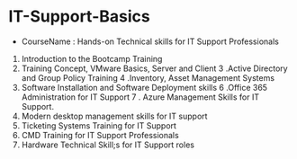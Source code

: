 # IT-Support-Basics
- CourseName : Hands-on Technical skills for IT Support Professionals
1. Introduction to the Bootcamp Training
2. Training Concept, VMware Basics, Server and Client
3 .Active Directory and Group Policy Training
4 .Inventory, Asset Management Systems
5. Software Installation and Software Deployment skills
6 .Office 365 Administration for IT Support
7 . Azure Management Skills for IT Support.
8. Modern desktop management skills for IT support
9. Ticketing Systems Training for IT Support
10. CMD Training for IT Support Professionals
11. Hardware Technical Skill;s for IT Support roles
